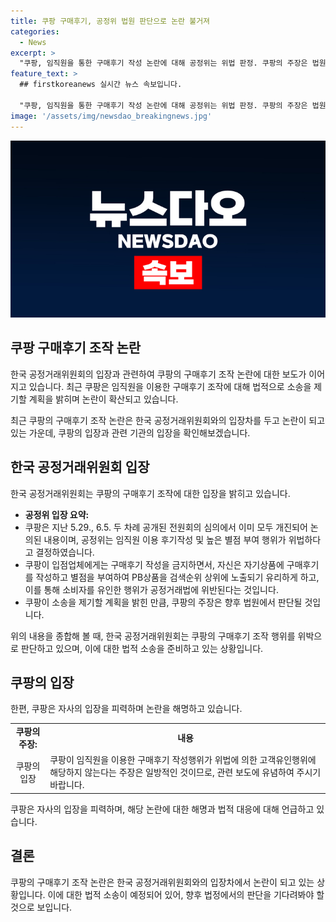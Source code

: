 ```yaml
---
title: 쿠팡 구매후기, 공정위 법원 판단으로 논란 불거져
categories:
  - News
excerpt: >
  "쿠팡, 임직원을 통한 구매후기 작성 논란에 대해 공정위는 위법 판정. 쿠팡의 주장은 법원 판단으로 이어질 예정. 쿠팡 입점업체에는 후기 금지, 자사 상품에는 후기 작성해 검색순위 조작한 것으로 밝혀져."
feature_text: >
  ## firstkoreanews 실시간 뉴스 속보입니다.

  "쿠팡, 임직원을 통한 구매후기 작성 논란에 대해 공정위는 위법 판정. 쿠팡의 주장은 법원 판단으로 이어질 예정. 쿠팡 입점업체에는 후기 금지, 자사 상품에는 후기 작성해 검색순위 조작한 것으로 밝혀져."
image: '/assets/img/newsdao_breakingnews.jpg'
---
```


<p><img src="/assets/img/newsdao_breakingnews.jpg" alt="firstkoreanews 속보" /></p>

<h2 data-ke-size="size26">쿠팡 구매후기 조작 논란</h2>

<p>한국 공정거래위원회의 입장과 관련하여 쿠팡의 구매후기 조작 논란에 대한 보도가 이어지고 있습니다. 최근 쿠팡은 임직원을 이용한 구매후기 조작에 대해 법적으로 소송을 제기할 계획을 밝히며 논란이 확산되고 있습니다.</p>

<p data-ke-size="size16">최근 쿠팡의 구매후기 조작 논란은 한국 공정거래위원회와의 입장차를 두고 논란이 되고 있는 가운데, 쿠팡의 입장과 관련 기관의 입장을 확인해보겠습니다.</p>

<h2 data-ke-size="size26">한국 공정거래위원회 입장</h2>

<p>한국 공정거래위원회는 쿠팡의 구매후기 조작에 대한 입장을 밝히고 있습니다. </p>

<ul>
  <li><b>공정위 입장 요약:</b></li>
  <li>쿠팡은 지난 5.29., 6.5. 두 차례 공개된 전원회의 심의에서 이미 모두 개진되어 논의된 내용이며, 공정위는 임직원 이용 후기작성 및 높은 별점 부여 행위가 위법하다고 결정하였습니다.</li>
  <li>쿠팡이 입점업체에게는 구매후기 작성을 금지하면서, 자신은 자기상품에 구매후기를 작성하고 별점을 부여하여 PB상품을 검색순위 상위에 노출되기 유리하게 하고, 이를 통해 소비자를 유인한 행위가 공정거래법에 위반된다는 것입니다.</li>
  <li>쿠팡이 소송을 제기할 계획을 밝힌 만큼, 쿠팡의 주장은 향후 법원에서 판단될 것입니다.</li>
</ul>

<p>위의 내용을 종합해 볼 때, 한국 공정거래위원회는 쿠팡의 구매후기 조작 행위를 위박으로 판단하고 있으며, 이에 대한 법적 소송을 준비하고 있는 상황입니다.</p>

<h2 data-ke-size="size26">쿠팡의 입장</h2>

<p>한편, 쿠팡은 자사의 입장을 피력하며 논란을 해명하고 있습니다.</p>

<table>
  <tr>
    <td style="text-align: center; height: 17px;"><b>쿠팡의 주장:</b></td>
    <td style="text-align: center; height: 17px;"><b>내용</b></td>
  </tr>
  <tr>
    <td style="text-align: center; height: 17px;">쿠팡의 입장</td>
    <td>쿠팡이 임직원을 이용한 구매후기 작성행위가 위법에 의한 고객유인행위에 해당하지 않는다는 주장은 일방적인 것이므로, 관련 보도에 유념하여 주시기 바랍니다.</td>
  </tr>
</table>

<p>쿠팡은 자사의 입장을 피력하며, 해당 논란에 대한 해명과 법적 대응에 대해 언급하고 있습니다.</p>

<h2 data-ke-size="size26">결론</h2>

<p>쿠팡의 구매후기 조작 논란은 한국 공정거래위원회와의 입장차에서 논란이 되고 있는 상황입니다. 이에 대한 법적 소송이 예정되어 있어, 향후 법정에서의 판단을 기다려봐야 할 것으로 보입니다.</p>

<p data-ke-size="size16">&nbsp;</p>


